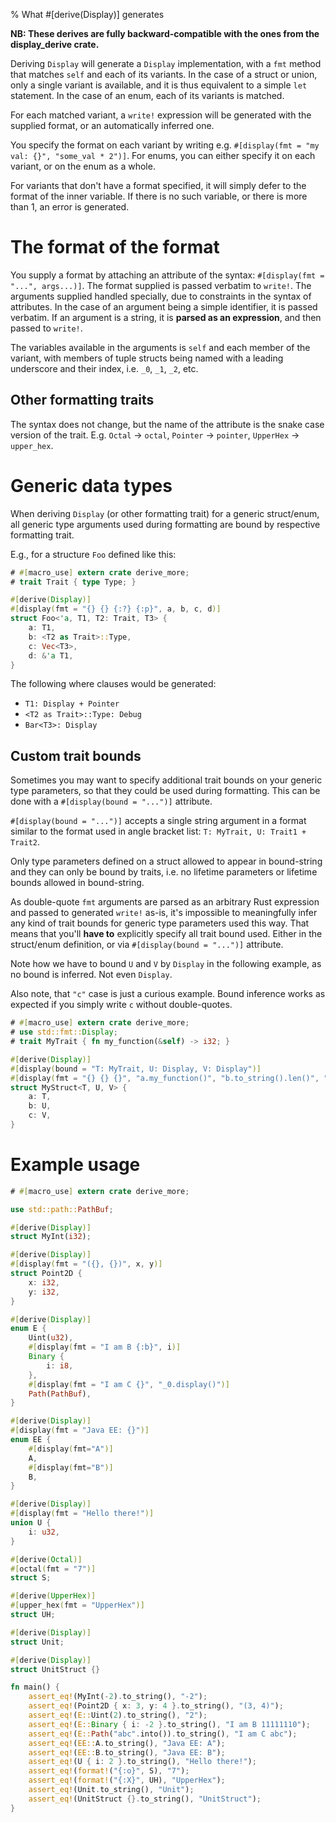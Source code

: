 % What #[derive(Display)] generates

**NB: These derives are fully backward-compatible with the ones from the display_derive crate.**

Deriving `Display` will generate a `Display` implementation, with a `fmt`
method that matches `self` and each of its variants. In the case of a struct or union,
only a single variant is available, and it is thus equivalent to a simple `let` statement.
In the case of an enum, each of its variants is matched.

For each matched variant, a `write!` expression will be generated with
the supplied format, or an automatically inferred one.

You specify the format on each variant by writing e.g. `#[display(fmt = "my val: {}", "some_val * 2")]`.
For enums, you can either specify it on each variant, or on the enum as a whole.

For variants that don't have a format specified, it will simply defer to the format of the
inner variable. If there is no such variable, or there is more than 1, an error is generated.

# The format of the format

You supply a format by attaching an attribute of the syntax: `#[display(fmt = "...", args...)]`.
The format supplied is passed verbatim to `write!`. The arguments supplied handled specially,
due to constraints in the syntax of attributes. In the case of an argument being a simple
identifier, it is passed verbatim. If an argument is a string, it is **parsed as an expression**,
and then passed to `write!`.

The variables available in the arguments is `self` and each member of the variant,
with members of tuple structs being named with a leading underscore and their index,
i.e. `_0`, `_1`, `_2`, etc.

## Other formatting traits

The syntax does not change, but the name of the attribute is the snake case version of the trait.
E.g. `Octal` -> `octal`, `Pointer` -> `pointer`, `UpperHex` -> `upper_hex`.

# Generic data types

When deriving `Display` (or other formatting trait) for a generic struct/enum, all generic type
arguments used during formatting are bound by respective formatting trait.

E.g., for a structure `Foo` defined like this:
```rust
# #[macro_use] extern crate derive_more;
# trait Trait { type Type; }

#[derive(Display)]
#[display(fmt = "{} {} {:?} {:p}", a, b, c, d)]
struct Foo<'a, T1, T2: Trait, T3> {
    a: T1,
    b: <T2 as Trait>::Type,
    c: Vec<T3>,
    d: &'a T1,
}
```

The following where clauses would be generated:
* `T1: Display + Pointer`
* `<T2 as Trait>::Type: Debug`
* `Bar<T3>: Display`

## Custom trait bounds

Sometimes you may want to specify additional trait bounds on your generic type parameters, so that they
could be used during formatting. This can be done with a `#[display(bound = "...")]` attribute.

`#[display(bound = "...")]` accepts a single string argument in a format similar to the format
used in angle bracket list: `T: MyTrait, U: Trait1 + Trait2`.

Only type parameters defined on a struct allowed to appear in bound-string and they can only be bound
by traits, i.e. no lifetime parameters or lifetime bounds allowed in bound-string.

As double-quote `fmt` arguments are parsed as an arbitrary Rust expression and passed to generated
`write!` as-is, it's impossible to meaningfully infer any kind of trait bounds for generic type parameters
used this way. That means that you'll **have to** explicitly specify all trait bound used. Either in the
struct/enum definition, or via `#[display(bound = "...")]` attribute.

Note how we have to bound `U` and `V` by `Display` in the following example, as no bound is inferred.
Not even `Display`.

Also note, that `"c"` case is just a curious example. Bound inference works as expected if you simply
write `c` without double-quotes.

```rust
# #[macro_use] extern crate derive_more;
# use std::fmt::Display;
# trait MyTrait { fn my_function(&self) -> i32; }

#[derive(Display)]
#[display(bound = "T: MyTrait, U: Display, V: Display")]
#[display(fmt = "{} {} {}", "a.my_function()", "b.to_string().len()", "c")]
struct MyStruct<T, U, V> {
    a: T,
    b: U,
    c: V,
}
```

# Example usage

```rust
# #[macro_use] extern crate derive_more;

use std::path::PathBuf;

#[derive(Display)]
struct MyInt(i32);

#[derive(Display)]
#[display(fmt = "({}, {})", x, y)]
struct Point2D {
    x: i32,
    y: i32,
}

#[derive(Display)]
enum E {
    Uint(u32),
    #[display(fmt = "I am B {:b}", i)]
    Binary {
        i: i8,
    },
    #[display(fmt = "I am C {}", "_0.display()")]
    Path(PathBuf),
}

#[derive(Display)]
#[display(fmt = "Java EE: {}")]
enum EE {
    #[display(fmt="A")]
    A,
    #[display(fmt="B")]
    B,
}

#[derive(Display)]
#[display(fmt = "Hello there!")]
union U {
    i: u32,
}

#[derive(Octal)]
#[octal(fmt = "7")]
struct S;

#[derive(UpperHex)]
#[upper_hex(fmt = "UpperHex")]
struct UH;

#[derive(Display)]
struct Unit;

#[derive(Display)]
struct UnitStruct {}

fn main() {
    assert_eq!(MyInt(-2).to_string(), "-2");
    assert_eq!(Point2D { x: 3, y: 4 }.to_string(), "(3, 4)");
    assert_eq!(E::Uint(2).to_string(), "2");
    assert_eq!(E::Binary { i: -2 }.to_string(), "I am B 11111110");
    assert_eq!(E::Path("abc".into()).to_string(), "I am C abc");
    assert_eq!(EE::A.to_string(), "Java EE: A");
    assert_eq!(EE::B.to_string(), "Java EE: B");
    assert_eq!(U { i: 2 }.to_string(), "Hello there!");
    assert_eq!(format!("{:o}", S), "7");
    assert_eq!(format!("{:X}", UH), "UpperHex");
    assert_eq!(Unit.to_string(), "Unit");
    assert_eq!(UnitStruct {}.to_string(), "UnitStruct");
}
```
